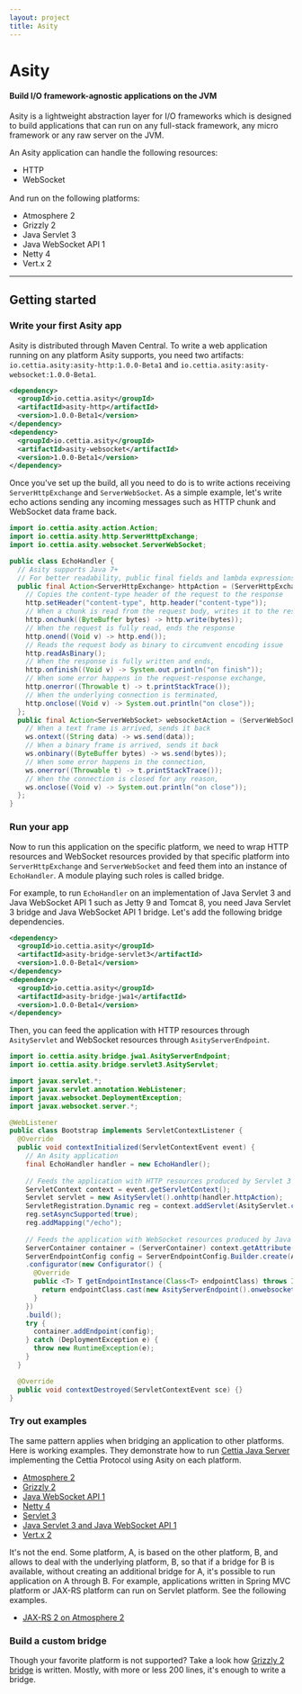 ```yaml
---
layout: project
title: Asity
---
```


<h1>Asity</h1>
<h4 class="subheader">Build I/O framework-agnostic applications on the JVM</h4>

Asity is a lightweight abstraction layer for I/O frameworks which is designed to build applications that can run on any full-stack framework, any micro framework or any raw server on the JVM.

An Asity application can handle the following resources: 

<ul class="menu simple" style="margin-bottom: 1rem">
<li>HTTP</li>
<li>WebSocket</li>
</ul>

And run on the following platforms:

<ul class="menu simple">
<li>Atmosphere 2</li>
<li>Grizzly 2</li>
<li>Java Servlet 3</li>
<li>Java WebSocket API 1</li>
<li>Netty 4</li>
<li>Vert.x 2</li>
</ul>

---

## Getting started

### Write your first Asity app

Asity is distributed through Maven Central. To write a web application running on any platform Asity supports, you need two artifacts: `io.cettia.asity:asity-http:1.0.0-Beta1` and `io.cettia.asity:asity-websocket:1.0.0-Beta1`.

```xml
<dependency>
  <groupId>io.cettia.asity</groupId>
  <artifactId>asity-http</artifactId>
  <version>1.0.0-Beta1</version>
</dependency>
<dependency>
  <groupId>io.cettia.asity</groupId>
  <artifactId>asity-websocket</artifactId>
  <version>1.0.0-Beta1</version>
</dependency>
```

Once you've set up the build, all you need to do is to write actions receiving `ServerHttpExchange` and `ServerWebSocket`. As a simple example, let's write echo actions sending any incoming messages such as HTTP chunk and WebSocket data frame back.

```java
import io.cettia.asity.action.Action;
import io.cettia.asity.http.ServerHttpExchange;
import io.cettia.asity.websocket.ServerWebSocket;

public class EchoHandler {
  // Asity supports Java 7+
  // For better readability, public final fields and lambda expressions in Java 8 are used here
  public final Action<ServerHttpExchange> httpAction = (ServerHttpExchange http) -> {
    // Copies the content-type header of the request to the response
    http.setHeader("content-type", http.header("content-type"));
    // When a chunk is read from the request body, writes it to the response body
    http.onchunk((ByteBuffer bytes) -> http.write(bytes));
    // When the request is fully read, ends the response
    http.onend((Void v) -> http.end());
    // Reads the request body as binary to circumvent encoding issue
    http.readAsBinary();
    // When the response is fully written and ends,
    http.onfinish((Void v) -> System.out.println("on finish"));
    // When some error happens in the request-response exchange,
    http.onerror((Throwable t) -> t.printStackTrace());
    // When the underlying connection is terminated,
    http.onclose((Void v) -> System.out.println("on close"));
  };
  public final Action<ServerWebSocket> websocketAction = (ServerWebSocket ws) -> {
    // When a text frame is arrived, sends it back
    ws.ontext((String data) -> ws.send(data));
    // When a binary frame is arrived, sends it back
    ws.onbinary((ByteBuffer bytes) -> ws.send(bytes));
    // When some error happens in the connection,
    ws.onerror((Throwable t) -> t.printStackTrace());
    // When the connection is closed for any reason,
    ws.onclose((Void v) -> System.out.println("on close"));
  };
}
```

### Run your app

Now to run this application on the specific platform, we need to wrap HTTP resources and WebSocket resources provided by that specific platform into `ServerHttpExchange` and `ServerWebSocket` and feed them into an instance of `EchoHandler`. A module playing such roles is called bridge.

For example, to run `EchoHandler` on an implementation of Java Servlet 3 and Java WebSocket API 1 such as Jetty 9 and Tomcat 8, you need Java Servlet 3 bridge and Java WebSocket API 1 bridge. Let's add the following bridge dependencies.

```xml
<dependency>
  <groupId>io.cettia.asity</groupId>
  <artifactId>asity-bridge-servlet3</artifactId>
  <version>1.0.0-Beta1</version>
</dependency>
<dependency>
  <groupId>io.cettia.asity</groupId>
  <artifactId>asity-bridge-jwa1</artifactId>
  <version>1.0.0-Beta1</version>
</dependency>
```

Then, you can feed the application with HTTP resources through `AsityServlet` and WebSocket resources through `AsityServerEndpoint`.

```java
import io.cettia.asity.bridge.jwa1.AsityServerEndpoint;
import io.cettia.asity.bridge.servlet3.AsityServlet;

import javax.servlet.*;
import javax.servlet.annotation.WebListener;
import javax.websocket.DeploymentException;
import javax.websocket.server.*;

@WebListener
public class Bootstrap implements ServletContextListener {
  @Override
  public void contextInitialized(ServletContextEvent event) {
    // An Asity application
    final EchoHandler handler = new EchoHandler();
    
    // Feeds the application with HTTP resources produced by Servlet 3
    ServletContext context = event.getServletContext();
    Servlet servlet = new AsityServlet().onhttp(handler.httpAction);
    ServletRegistration.Dynamic reg = context.addServlet(AsityServlet.class.getName(), servlet);
    reg.setAsyncSupported(true);
    reg.addMapping("/echo");
    
    // Feeds the application with WebSocket resources produced by Java WebSocket API 1
    ServerContainer container = (ServerContainer) context.getAttribute(ServerContainer.class.getName());
    ServerEndpointConfig config = ServerEndpointConfig.Builder.create(AsityServerEndpoint.class, "/echo")
    .configurator(new Configurator() {
      @Override
      public <T> T getEndpointInstance(Class<T> endpointClass) throws InstantiationException {
        return endpointClass.cast(new AsityServerEndpoint().onwebsocket(handler.websocketAction));
      }
    })
    .build();
    try {
      container.addEndpoint(config);
    } catch (DeploymentException e) {
      throw new RuntimeException(e);
    }
  }

  @Override
  public void contextDestroyed(ServletContextEvent sce) {}
}
```

### Try out examples

The same pattern applies when bridging an application to other platforms. Here is working examples. They demonstrate how to run [Cettia Java Server](/projects/cettia-java-server) implementing the Cettia Protocol using Asity on each platform.

<ul class="menu">
<li><a href="https://github.com/cettia/cettia-examples/tree/master/archetype/cettia-java-server/platform/atmosphere2">Atmosphere 2</a></li>
<li><a href="https://github.com/cettia/cettia-examples/tree/master/archetype/cettia-java-server/platform/grizzly2">Grizzly 2</a></li>
<li><a href="https://github.com/cettia/cettia-examples/tree/master/archetype/cettia-java-server/platform/jwa1">Java WebSocket API 1</a></li>
<li><a href="https://github.com/cettia/cettia-examples/tree/master/archetype/cettia-java-server/platform/netty4">Netty 4</a></li>
<li><a href="https://github.com/cettia/cettia-examples/tree/master/archetype/cettia-java-server/platform/servlet3">Servlet 3</a></li>
<li><a href="https://github.com/cettia/cettia-examples/tree/master/archetype/cettia-java-server/platform/servlet3-jwa1">Java Servlet 3 and Java WebSocket API 1</a></li>
<li><a href="https://github.com/cettia/cettia-examples/tree/master/archetype/cettia-java-server/platform/vertx2">Vert.x 2</a></li>
</ul>

It's not the end. Some platform, A, is based on the other platform, B, and allows to deal with the underlying platform, B, so that if a bridge for B is available, without creating an additional bridge for A, it's possible to run application on A through B. For example, applications written in Spring MVC platform or JAX-RS platform can run on Servlet platform. See the following examples.

<ul class="menu">
<li><a href="https://github.com/cettia/cettia-examples/tree/master/archetype/cettia-java-server/platform-on-platform/jaxrs2-atmosphere2">JAX-RS 2 on Atmosphere 2</a></li>
</ul>

### Build a custom bridge

Though your favorite platform is not supported? Take a look how [Grizzly 2 bridge](https://github.com/cettia/asity/tree/1.0.0-Beta1/bridge-grizzly2) is written. Mostly, with more or less 200 lines, it's enough to write a bridge.
